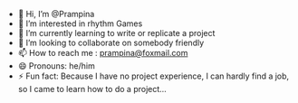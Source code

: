 - 👋 Hi, I’m @Prampina
- 👀 I’m interested in rhythm Games
- 🌱 I’m currently learning to write or replicate a project
- 💞️ I’m looking to collaborate on somebody friendly
- 📫 How to reach me : <prampina@foxmail.com>
- 😄 Pronouns: he/him
- ⚡ Fun fact: Because I have no project experience, I can hardly find a job, so I came to learn how to do a project...

<!---
Prampina/Prampina is a ✨ special ✨ repository because its `README.md` (this file) appears on your GitHub profile.
You can click the Preview link to take a look at your changes.
--->
